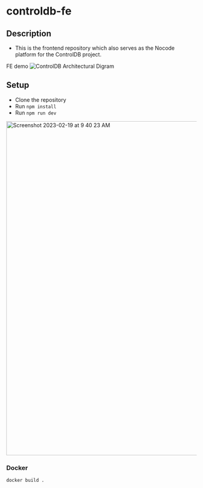 # controldb-fe

## Description
- This is the frontend repository which also serves as the Nocode platform for the ControlDB project.

FE demo
![ControlDB Architectural Digram](https://user-images.githubusercontent.com/17959564/219963357-4481eea5-8b93-4950-9b91-c968e60c2001.png)

## Setup
- Clone the repository
- Run `npm install`
- Run `npm run dev`



<img width="883" alt="Screenshot 2023-02-19 at 9 40 23 AM" src="https://user-images.githubusercontent.com/46377366/219965230-1c672988-5e3d-477d-bb33-8076ca65e80d.png">


### Docker
`docker build .`